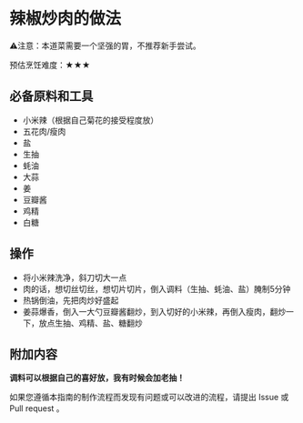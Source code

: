 # 辣椒炒肉的做法

⚠️注意：本道菜需要一个坚强的胃，不推荐新手尝试。

预估烹饪难度：★★★

## 必备原料和工具

* 小米辣（根据自己菊花的接受程度放）
* 五花肉/瘦肉
* 盐
* 生抽
* 蚝油
* 大蒜
* 姜
* 豆瓣酱
* 鸡精
* 白糖

## 操作

* 将小米辣洗净，斜刀切大一点
* 肉的话，想切丝切丝，想切片切片，倒入调料（生抽、蚝油、盐）腌制5分钟
* 热锅倒油，先把肉炒好盛起
* 姜蒜爆香，倒入一大勺豆瓣酱翻炒，到入切好的小米辣，再倒入瘦肉，翻炒一下，放点生抽、鸡精、盐、糖翻炒

## 附加内容

**调料可以根据自己的喜好放，我有时候会加老抽！**

如果您遵循本指南的制作流程而发现有问题或可以改进的流程，请提出 Issue 或 Pull request 。
